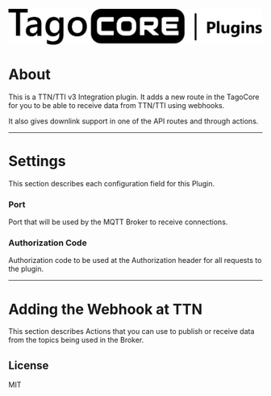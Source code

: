 ![TagoCore](/assets/logo-plugin-black.png)

# About

This is a TTN/TTI v3 Integration plugin. It adds a new route in the TagoCore for you to be able to receive data from TTN/TTI using webhooks.

It also gives downlink support in one of the API routes and through actions.

---

# Settings

This section describes each configuration field for this Plugin.


### Port

Port that will be used by the MQTT Broker to receive connections.

### Authorization Code

Authorization code to be used at the Authorization header for all requests to the plugin.


---

# Adding the Webhook at TTN

This section describes Actions that you can use to publish or receive data from the topics being used in the Broker.


## License

MIT
